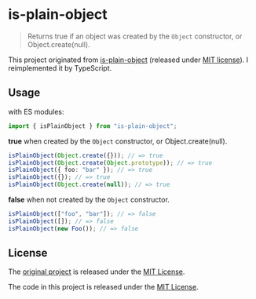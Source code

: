 # is-plain-object

> Returns true if an object was created by the `Object` constructor, or Object.create(null).

This project originated from [is-plain-object](https://github.com/jonschlinkert/is-plain-object) (released under [MIT license](https://github.com/jonschlinkert/is-plain-object/blob/master/LICENSE)). I reimplemented it by TypeScript.

## Usage

with ES modules:

```ts
import { isPlainObject } from "is-plain-object";
```

**true** when created by the `Object` constructor, or Object.create(null).

```ts
isPlainObject(Object.create({})); // => true
isPlainObject(Object.create(Object.prototype)); // => true
isPlainObject({ foo: "bar" }); // => true
isPlainObject({}); // => true
isPlainObject(Object.create(null)); // => true
```

**false** when not created by the `Object` constructor.

```ts
isPlainObject(["foo", "bar"]); // => false
isPlainObject([]); // => false
isPlainObject(new Foo()); // => false
```

## License

The [original project](https://github.com/jonschlinkert/is-plain-object) is released under the [MIT License](https://github.com/jonschlinkert/is-plain-object/blob/master/LICENSE).

The code in this project is released under the [MIT License](./LICENSE).
